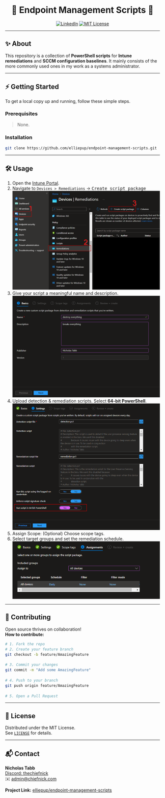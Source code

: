 <h1 align="center">🚀 Endpoint Management Scripts 🚀</h1>

<p align="center">
    <a href="https://www.linkedin.com/in/nicholas-tabb-30800b232"><img src="https://img.shields.io/badge/-LinkedIn-black.svg?style=for-the-badge&logo=linkedin&colorB=555" alt="LinkedIn"></a>
    <a href="https://github.com/elliepup/endpoint-management-scripts/blob/main/LICENSE"><img src="https://img.shields.io/github/license/elliepup/endpoint-management-scripts.svg?style=for-the-badge" alt="MIT License"></a>
</p>

---

## ✨ About

This repository is a collection of **PowerShell scripts** for **Intune remediations** and **SCCM configuration baselines**. It mainly consists of the more commonly used ones in my work as a systems administrator.

---

## ⚡ Getting Started

To get a local copy up and running, follow these simple steps.

### Prerequisites

> None.

### Installation

```bash
git clone https://github.com/elliepup/endpoint-management-scripts.git
```

---

## 🛠️ Usage

1. Open the [Intune Portal](https://intune.microsoft.com/).
2. Navigate to `Devices > Remediations` → <kbd>Create script package</kbd>
     <br><img src="images/intune-remediation/intune-remediation_1.png" width="500">
3. Give your script a meaningful name and description.
     <br><img src="images/intune-remediation/intune-remediation_2.png" width="500">
4. Upload detection & remediation scripts. Select **64-bit PowerShell**.
     <br><img src="images/intune-remediation/intune-remediation_3.png" width="500">
5. Assign Scope: (Optional) Choose scope tags.
6. Select target groups and set the remediation schedule.
     <br><img src="images/intune-remediation/intune-remediation_4.png" width="500">

---

## 🤝 Contributing

Open source thrives on collaboration!  
**How to contribute:**

```bash
# 1. Fork the repo
# 2. Create your feature branch
git checkout -b feature/AmazingFeature

# 3. Commit your changes
git commit -m "Add some AmazingFeature"

# 4. Push to your branch
git push origin feature/AmazingFeature

# 5. Open a Pull Request
```

---

## 📄 License

Distributed under the MIT License.  
See [`LICENSE`](LICENSE) for details.

---

## 📬 Contact

**Nicholas Tabb**  
[Discord: thechiefnick](https://www.discord.com)  
✉️ admin@chiefnick.com

**Project Link:** [elliepup/endpoint-management-scripts](https://github.com/elliepup/endpoint-management-scripts)